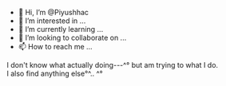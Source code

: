 - 👋 Hi, I’m @Piyushhac
- 👀 I’m interested in ...
- 🌱 I’m currently learning ...
- 💞️ I’m looking to collaborate on ...
- 📫 How to reach me ...

<!---
Piyushhac/Piyushhac is a ✨ special ✨ repository because its `README.md` (this file) appears on your GitHub profile.
You can click the Preview link to take a look at your changes.
--->
I don't know what actually doing---^°
but am trying to what I do.       
I also find anything else°^..  ^°

